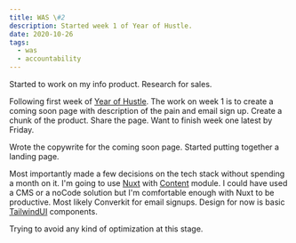 ```yaml
---
title: WAS \#2
description: Started week 1 of Year of Hustle. 
date: 2020-10-26
tags:
  - was
  - accountability
---
```

Started to work on my info product. Research for sales.

Following first week of [Year of Hustle](https://stackingthebricks.com/year-of-hustle/). The work on week 1 is to create a coming soon page with description of the pain and email sign up. Create a chunk of the product. Share the page. Want to finish week one latest by Friday.

Wrote the copywrite for the coming soon page. Started putting together a landing page. 

Most importantly made a few decisions on the tech stack without spending a month on it. I'm going to use [Nuxt](https://nuxtjs.org/) with [Content](https://content.nuxtjs.org/) module. I could have used a CMS or a noCode solution but I'm comfortable enough with Nuxt to be productive. Most likely Converkit for email signups. Design for now is basic [TailwindUI](https://tailwindui.com) components.

Trying to avoid any kind of optimization at this stage.